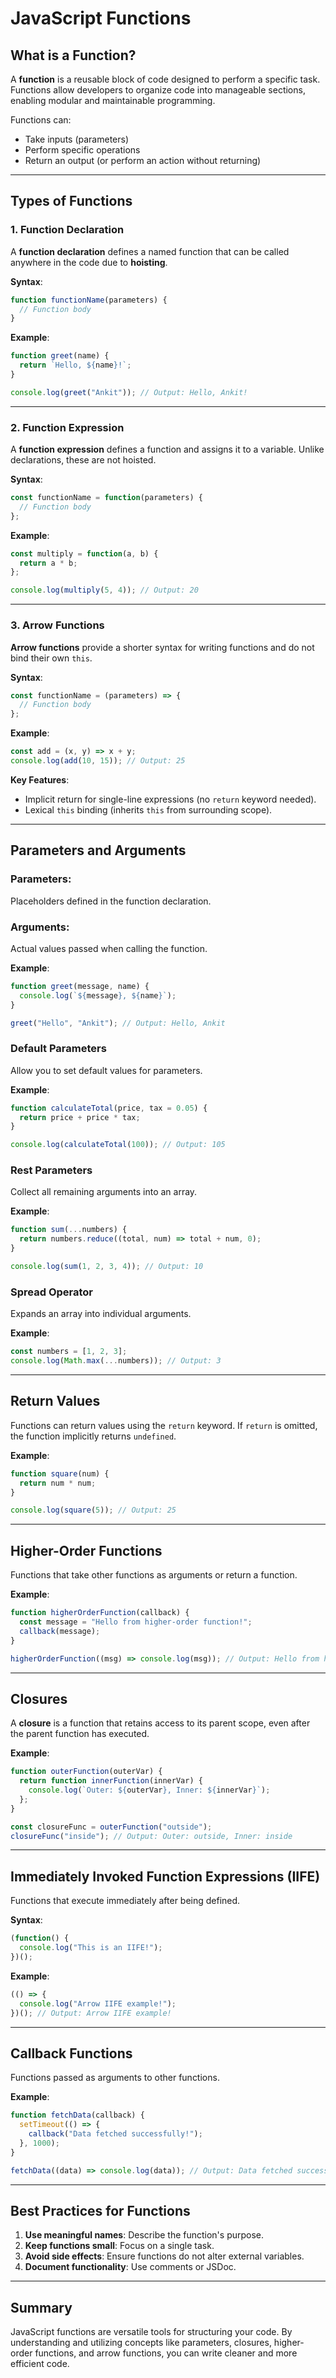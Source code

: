 
# JavaScript Functions

## What is a Function?
A **function** is a reusable block of code designed to perform a specific task. Functions allow developers to organize code into manageable sections, enabling modular and maintainable programming.

Functions can:
- Take inputs (parameters)
- Perform specific operations
- Return an output (or perform an action without returning)

---

## Types of Functions

### 1. Function Declaration
A **function declaration** defines a named function that can be called anywhere in the code due to **hoisting**.

**Syntax**:
```javascript
function functionName(parameters) {
  // Function body
}
```

**Example**:
```javascript
function greet(name) {
  return `Hello, ${name}!`;
}

console.log(greet("Ankit")); // Output: Hello, Ankit!
```

---

### 2. Function Expression
A **function expression** defines a function and assigns it to a variable. Unlike declarations, these are not hoisted.

**Syntax**:
```javascript
const functionName = function(parameters) {
  // Function body
};
```

**Example**:
```javascript
const multiply = function(a, b) {
  return a * b;
};

console.log(multiply(5, 4)); // Output: 20
```

---

### 3. Arrow Functions
**Arrow functions** provide a shorter syntax for writing functions and do not bind their own `this`.

**Syntax**:
```javascript
const functionName = (parameters) => {
  // Function body
};
```

**Example**:
```javascript
const add = (x, y) => x + y;
console.log(add(10, 15)); // Output: 25
```

**Key Features**:
- Implicit return for single-line expressions (no `return` keyword needed).
- Lexical `this` binding (inherits `this` from surrounding scope).

---

## Parameters and Arguments

### **Parameters**:
Placeholders defined in the function declaration.

### **Arguments**:
Actual values passed when calling the function.

**Example**:
```javascript
function greet(message, name) {
  console.log(`${message}, ${name}`);
}

greet("Hello", "Ankit"); // Output: Hello, Ankit
```

### Default Parameters
Allow you to set default values for parameters.

**Example**:
```javascript
function calculateTotal(price, tax = 0.05) {
  return price + price * tax;
}

console.log(calculateTotal(100)); // Output: 105
```

### Rest Parameters
Collect all remaining arguments into an array.

**Example**:
```javascript
function sum(...numbers) {
  return numbers.reduce((total, num) => total + num, 0);
}

console.log(sum(1, 2, 3, 4)); // Output: 10
```

### Spread Operator
Expands an array into individual arguments.

**Example**:
```javascript
const numbers = [1, 2, 3];
console.log(Math.max(...numbers)); // Output: 3
```

---

## Return Values
Functions can return values using the `return` keyword. If `return` is omitted, the function implicitly returns `undefined`.

**Example**:
```javascript
function square(num) {
  return num * num;
}

console.log(square(5)); // Output: 25
```

---

## Higher-Order Functions
Functions that take other functions as arguments or return a function.

**Example**:
```javascript
function higherOrderFunction(callback) {
  const message = "Hello from higher-order function!";
  callback(message);
}

higherOrderFunction((msg) => console.log(msg)); // Output: Hello from higher-order function!
```

---

## Closures
A **closure** is a function that retains access to its parent scope, even after the parent function has executed.

**Example**:
```javascript
function outerFunction(outerVar) {
  return function innerFunction(innerVar) {
    console.log(`Outer: ${outerVar}, Inner: ${innerVar}`);
  };
}

const closureFunc = outerFunction("outside");
closureFunc("inside"); // Output: Outer: outside, Inner: inside
```

---

## Immediately Invoked Function Expressions (IIFE)
Functions that execute immediately after being defined.

**Syntax**:
```javascript
(function() {
  console.log("This is an IIFE!");
})();
```

**Example**:
```javascript
(() => {
  console.log("Arrow IIFE example!");
})(); // Output: Arrow IIFE example!
```

---

## Callback Functions
Functions passed as arguments to other functions.

**Example**:
```javascript
function fetchData(callback) {
  setTimeout(() => {
    callback("Data fetched successfully!");
  }, 1000);
}

fetchData((data) => console.log(data)); // Output: Data fetched successfully!
```

---

## Best Practices for Functions
1. **Use meaningful names**: Describe the function's purpose.
2. **Keep functions small**: Focus on a single task.
3. **Avoid side effects**: Ensure functions do not alter external variables.
4. **Document functionality**: Use comments or JSDoc.

---

## Summary
JavaScript functions are versatile tools for structuring your code. By understanding and utilizing concepts like parameters, closures, higher-order functions, and arrow functions, you can write cleaner and more efficient code.
